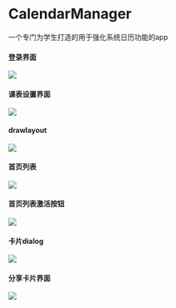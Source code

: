 # CalendarManager
一个专门为学生打造的用于强化系统日历功能的app
<p>
<h4>登录界面</h4>
<img src="http://ww2.sinaimg.cn/large/7269351cgw1fa8rbczsnzj20a00hsglo.jpg">

</p>
<p>
<h4>课表设置界面</h4>
<img src="http://ww3.sinaimg.cn/large/7269351cgw1fa8rbdsvnij20a00hsmxr.jpg">

</p>
<p>
<h4>drawlayout</h4>
<img src="http://ww3.sinaimg.cn/large/7269351cgw1fa8rbda0b7j20a00hsweq.jpg">
</p>
<p>
<h4>首页列表</h4>
<img src="http://ww3.sinaimg.cn/large/7269351cgw1fa8rbdyg34j20a00hs3z2.jpg">
</p>
<p>
<h4>首页列表激活按钮</h4>
<img src="http://ww4.sinaimg.cn/large/7269351cgw1fa8rbds857j20a00hsaap.jpg">

</p>
<p>
<h4>卡片dialog</h4>
<img src="http://ww1.sinaimg.cn/large/7269351cgw1fa8rbduktdj20a00hs0td.jpg">
</p>
<p>
<h4>分享卡片界面</h4>
<img src="http://ww4.sinaimg.cn/large/7269351cgw1fa8rbebt8qj20a00hsab1.jpg">

</p>
